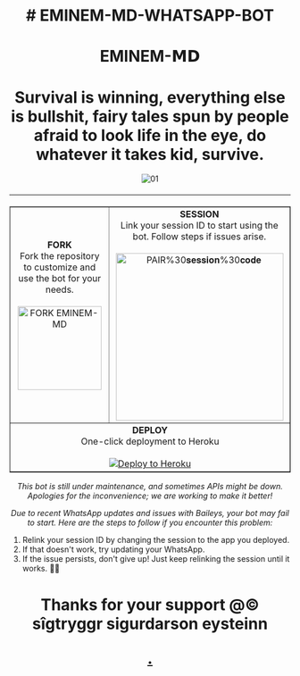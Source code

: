 <h1 align="center"># EMINEM-MD-WHATSAPP-BOT</h1>
 
<h1 align="center">EMINEM-𝗠𝗗</h1>

<h1 align="center">Survival is winning,  everything else is bullshit, fairy tales spun by people afraid to look life in the eye, do whatever it takes kid, survive.
</h1>

<div style="text-align: center;">
    <img src="https://files.catbox.moe/i0s7d2.jpg" alt="01" border="0"></a>
  <hr style="margin-top: 20px; margin-bottom: 20px;">
</div>

<table align="center" cellpadding="10" border="1">
  <tr>
    <td align="center">
      <b>FORK</b><br>
      Fork the repository to customize and use the bot for your needs.
      <br><br>
      <a href="https://github.com/toxyic-yeng/EMINEM-MD-WHATSAPP-BOT/fork">
        <img src="https://img.shields.io/badge/FORK-sky blue" alt="FORK EMINEM-MD" width="150">
      </a>
    </td>
    <td align="center">
      <b>SESSION</b><br>
      Link your session ID to start using the bot. Follow steps if issues arise.
      <br><br>
      <a href="https://keithpair.onrender.com/">
        <img src="https://img.shields.io/badge/Pair%20session%20code-red" alt="PAIR%30𝐬𝐞𝐬𝐬𝐢𝐨𝐧%30𝐜𝐨𝐝𝐞" width="300">
       </a>
    </td>
  </tr>
  <tr>
    <td colspan="2" align="center">
      <b>DEPLOY</b><br>
      One-click deployment to Heroku
      <br><br>
      <a href="https://keith-verify.vercel.app/">
        <img src="https://www.herokucdn.com/deploy/button.svg" alt="Deploy to Heroku">
      </a>
    </td>
  </tr>
</table>

<p align="center">
  <i>This bot is still under maintenance, and sometimes APIs might be down. Apologies for the inconvenience; we are working to make it better!</i>
</p>

<p align="center">
  <i>Due to recent WhatsApp updates and issues with Baileys, your bot may fail to start. Here are the steps to follow if you encounter this problem:</i>
</p>

<ol>
  <li>Relink your session ID by changing the session to the app you deployed.</li>
  <li>If that doesn't work, try updating your WhatsApp.</li>
  <li>If the issue persists, don't give up! Just keep relinking the session until it works. 🙏🙏</li>
</ol>

<h1 align="center">Thanks for your support @© sîgtryggr sigurdarson eysteinn 
<p align="center">
  <a href="https://github.com/toxyic-yeng ">
    .
